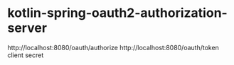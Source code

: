 # kotlin-spring-oauth2-authorization-server
http://localhost:8080/oauth/authorize
http://localhost:8080/oauth/token
client
secret
